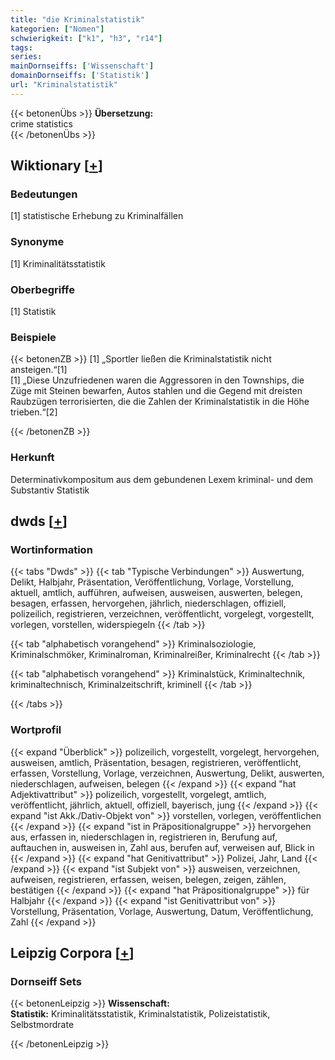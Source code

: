 ```yaml
---
title: "die Kriminalstatistik"
kategorien: ["Nomen"]
schwierigkeit: ["k1", "h3", "r14"]
tags:
series:
mainDornseiffs: ['Wissenschaft']
domainDornseiffs: ['Statistik']
url: "Kriminalstatistik"
---
```


{{< betonenÜbs >}}
**Übersetzung:**  
crime statistics  
{{< /betonenÜbs >}}

## Wiktionary [[+](https://de.wiktionary.org/wiki/Kriminalstatistik)]

### Bedeutungen
[1] statistische Erhebung zu Kriminalfällen  

### Synonyme
[1] Kriminalitätsstatistik  

### Oberbegriffe
[1] Statistik  

### Beispiele
{{< betonenZB >}}
[1] „Sportler ließen die Kriminalstatistik nicht ansteigen.“[1]  
[1] „Diese Unzufriedenen waren die Aggressoren in den Townships, die Züge mit Steinen bewarfen, Autos stahlen und die Gegend mit dreisten Raubzügen terrorisierten, die die Zahlen der Kriminalstatistik in die Höhe trieben.“[2]  

{{< /betonenZB >}}
### Herkunft
Determinativkompositum aus dem gebundenen Lexem kriminal- und dem Substantiv Statistik  



## dwds [[+](https://www.dwds.de/wb/Kriminalstatistik)]

### Wortinformation
{{< tabs "Dwds" >}}
{{< tab "Typische Verbindungen" >}}
Auswertung, Delikt, Halbjahr, Präsentation, Veröffentlichung, Vorlage, Vorstellung, aktuell, amtlich, aufführen, aufweisen, ausweisen, auswerten, belegen, besagen, erfassen, hervorgehen, jährlich, niederschlagen, offiziell, polizeilich, registrieren, verzeichnen, veröffentlicht, vorgelegt, vorgestellt, vorlegen, vorstellen, widerspiegeln
{{< /tab >}}

{{< tab "alphabetisch vorangehend" >}}
Kriminalsoziologie, Kriminalschmöker, Kriminalroman, Kriminalreißer, Kriminalrecht
{{< /tab >}}

{{< tab "alphabetisch vorangehend" >}}
Kriminalstück, Kriminaltechnik, kriminaltechnisch, Kriminalzeitschrift, kriminell
{{< /tab >}}

{{< /tabs >}}

### Wortprofil
{{< expand "Überblick" >}} polizeilich, vorgestellt, vorgelegt, hervorgehen, ausweisen, amtlich, Präsentation, besagen, registrieren, veröffentlicht, erfassen, Vorstellung, Vorlage, verzeichnen, Auswertung, Delikt, auswerten, niederschlagen, aufweisen, belegen {{< /expand >}}
{{< expand "hat Adjektivattribut" >}} polizeilich, vorgestellt, vorgelegt, amtlich, veröffentlicht, jährlich, aktuell, offiziell, bayerisch, jung {{< /expand >}}
{{< expand "ist Akk./Dativ-Objekt von" >}} vorstellen, vorlegen, veröffentlichen {{< /expand >}}
{{< expand "ist in Präpositionalgruppe" >}} hervorgehen aus, erfassen in, niederschlagen in, registrieren in, Berufung auf, auftauchen in, ausweisen in, Zahl aus, berufen auf, verweisen auf, Blick in {{< /expand >}}
{{< expand "hat Genitivattribut" >}} Polizei, Jahr, Land {{< /expand >}}
{{< expand "ist Subjekt von" >}} ausweisen, verzeichnen, aufweisen, registrieren, erfassen, weisen, belegen, zeigen, zählen, bestätigen {{< /expand >}}
{{< expand "hat Präpositionalgruppe" >}} für Halbjahr {{< /expand >}}
{{< expand "ist Genitivattribut von" >}} Vorstellung, Präsentation, Vorlage, Auswertung, Datum, Veröffentlichung, Zahl {{< /expand >}}

## Leipzig Corpora [[+](https://corpora.uni-leipzig.de/en/res?word=Kriminalstatistik&corpusId=deu_newscrawl-public_2018)]

### Dornseiff Sets
{{< betonenLeipzig >}}
**Wissenschaft:**  
**Statistik:** Kriminalitätsstatistik, Kriminalstatistik, Polizeistatistik, Selbstmordrate  

{{< /betonenLeipzig >}}
